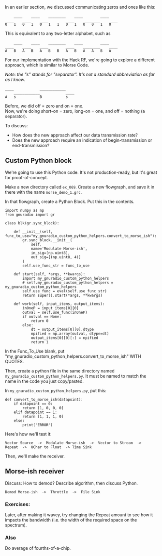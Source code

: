 In an earlier section, we discussed communicating zeros and ones like this:


```
    ____    ____    ________    ____        ____
____    ____    ____        ____    ________    ____
0   1   0   1   0   1   1   0   1   0   0   1   0
```

This is equivalent to any two-letter alphabet, such as

```
    ____    ____    ________    ____        ____
____    ____    ____        ____    ________    ____
A   B   A   B   A   B   B   A   B   A   A   B   A
```


For our implementation with the Hack RF, we're going to explore a different approach, which is similar to Morse Code.

_Note: the "s" stands for "separator". It's not a standard abbreviation as far as I know._

```
____            ____________    
    ____________            ____
A   s           B           s   
```

Before, we did off = zero and on = one.  
Now, we're doing short-on = zero, long-on = one, and off = nothing (a separator).

To discuss:

- How does the new approach affect our data transmission rate?
- Does the new approach require an indication of begin-transmission or end-transmission?

## Custom Python block

We're going to use this Python code. It's not production-ready, but it's great for proof-of-concept.

Make a new directory called `ex_069`. Create a new flowgraph, and save it in there with the name `morse_demo_1.grc`.

In that flowgraph, create a Python Block. Put this in the contents.

```python3
import numpy as np
from gnuradio import gr

class blk(gr.sync_block):

    def __init__(self, func_to_use="my_gnuradio_custom_python_helpers.convert_to_morse_ish"):
        gr.sync_block.__init__(
            self,
            name='Modulate Morse-ish',
            in_sig=[np.uint8],
            out_sig=[(np.uint8, 4)]
        )
        self.use_func_str = func_to_use

    def start(self, *args, **kwargs):
        import my_gnuradio_custom_python_helpers
        # self.my_gnuradio_custom_python_helpers = my_gnuradio_custom_python_helpers
        self.use_func = eval(self.use_func_str)
        return super().start(*args, **kwargs)

    def work(self, input_items, output_items):
        inOneP = input_items[0][0]
        outval = self.use_func(inOneP)
        if outval == None:
            return 0
        else:
            dt = output_items[0][0].dtype
            npified = np.array(outval, dtype=dt)
            output_items[0][0][:] = npified
            return 1
```

In the Func_To_Use blank, put "my_gnuradio_custom_python_helpers.convert_to_morse_ish" WITH QUOTES.

Then, create a python file in the same directory named `my_gnuradio_custom_python_helpers.py`. It must be named to match the name in the code you just copy/pasted.

In `my_gnuradio_custom_python_helpers.py`, put this:

```python3
def convert_to_morse_ish(datapoint):
    if datapoint == 0:
        return [1, 0, 0, 0]
    elif datapoint == 1:
        return [1, 1, 1, 0]
    else:
        print("ERROR")
```

Here's how we'll test it:

```
Vector Source  ->  Modulate Morse-ish  ->  Vector to Stream  ->  Repeat  ->  UChar to Float  -> Time Sink
```

Then, we'll make the receiver.

## Morse-ish receiver

Discuss: How to demod? Describe algorithm, then discuss Python.

```
Demod Morse-ish  ->  Throttle  ->  File Sink
```

### Exercises:

Later, after making it wavey, try changing the Repeat amount to see how it impacts the bandwidth (i.e. the width of the required space on the spectrum).

### Also

Do average of fourths-of-a-chip.

